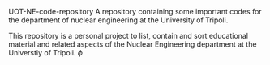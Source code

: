 UOT-NE-code-repository
A repository containing some important codes for the department of nuclear engineering at the University of Tripoli.

This repository is a personal project to list, contain and sort educational material and related aspects of the Nuclear Engineering department at the Universtiy of Tripoli. $\phi$
